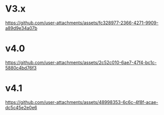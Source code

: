 # V3.x 

https://github.com/user-attachments/assets/fc328977-2366-4271-9909-a89d9e34a07b

# v4.0

https://github.com/user-attachments/assets/2c52c010-6ae7-47f4-bc1c-5880c4bd76f3

# v4.1

https://github.com/user-attachments/assets/48998353-6c6c-4f8f-acae-dc5c45e2e0e6

